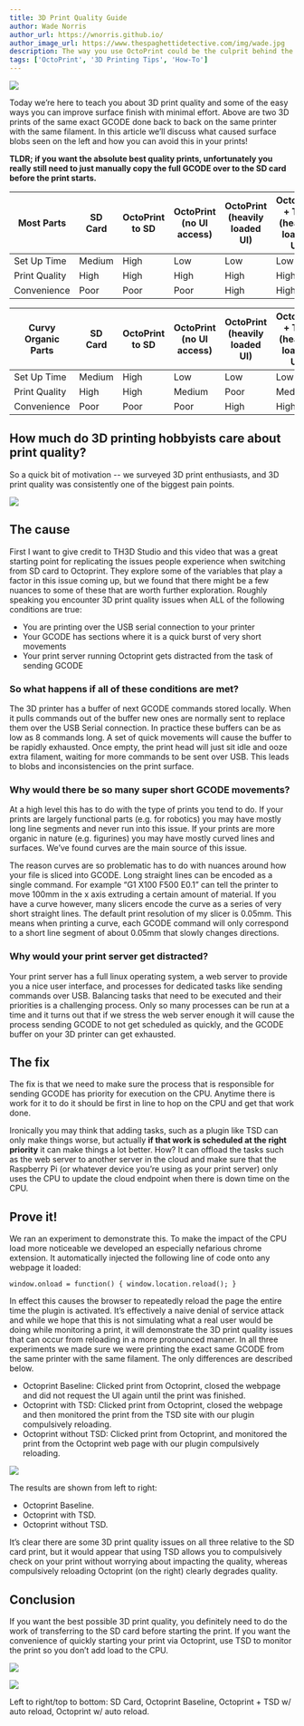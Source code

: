 ```yaml
---
title: 3D Print Quality Guide
author: Wade Norris
author_url: https://wnorris.github.io/
author_image_url: https://www.thespaghettidetective.com/img/wade.jpg
description: The way you use OctoPrint could be the culprit behind the 3D printing quality issues you have.
tags: ['OctoPrint', '3D Printing Tips', 'How-To']
---
```


![](/img/blogs/print-quality-1.jpg)

Today we’re here to teach you about 3D print quality and some of the easy ways you can improve surface finish with minimal effort. Above are two 3D prints of the same exact GCODE done back to back on the same printer with the same filament. In this article we’ll discuss what caused surface blobs seen on the left and how you can avoid this in your prints!

<!-- truncate -->

**TLDR; if you want the absolute best quality prints, unfortunately you really still need to just manually copy the full GCODE over to the SD card before the print starts.**

<table>
<thead>
<tr><th>Most Parts</th><th>SD Card</th><th>OctoPrint to SD</th><th>OctoPrint (no UI access)</th><th>OctoPrint (heavily loaded UI)</th><th>OctoPrint + TSD (heavily loaded UI)</th></tr>
</thead>
<tbody>
<tr><td>Set Up Time</td><td style={{backgroundColor: "orange"}}>Medium</td><td style={{backgroundColor: "red"}}>High</td><td style={{backgroundColor: "green"}}>Low</td><td style={{backgroundColor: "green"}}>Low</td><td style={{backgroundColor: "green"}}>Low</td></tr>
<tr><td>Print Quality</td><td style={{backgroundColor: "green"}}>High</td><td style={{backgroundColor: "green"}}>High</td><td style={{backgroundColor: "green"}}>High</td><td style={{backgroundColor: "green"}}>High</td><td style={{backgroundColor: "green"}}>High</td></tr>
<tr><td>Convenience</td><td style={{backgroundColor: "red"}}>Poor</td><td style={{backgroundColor: "red"}}>Poor</td><td style={{backgroundColor: "red"}}>Poor</td><td style={{backgroundColor: "green"}}>High</td><td style={{backgroundColor: "green"}}>High</td></tr>
</tbody>
</table>

<table>
<thead>
<tr><th>Curvy Organic Parts</th><th>SD Card</th><th>OctoPrint to SD</th><th>OctoPrint (no UI access)</th><th>OctoPrint (heavily loaded UI)</th><th>OctoPrint + TSD (heavily loaded UI)</th></tr>
</thead>
<tbody>
<tr><td>Set Up Time</td><td style={{backgroundColor: "orange"}}>Medium</td><td style={{backgroundColor: "red"}}>High</td><td style={{backgroundColor: "green"}}>Low</td><td style={{backgroundColor: "green"}}>Low</td><td style={{backgroundColor: "green"}}>Low</td></tr>
<tr><td>Print Quality</td><td style={{backgroundColor: "green"}}>High</td><td style={{backgroundColor: "green"}}>High</td><td style={{backgroundColor: "orange"}}>Medium</td><td style={{backgroundColor: "red"}}>Poor</td><td style={{backgroundColor: "orange"}}>Medium</td></tr>
<tr><td>Convenience</td><td style={{backgroundColor: "red"}}>Poor</td><td style={{backgroundColor: "red"}}>Poor</td><td style={{backgroundColor: "red"}}>Poor</td><td style={{backgroundColor: "green"}}>High</td><td style={{backgroundColor: "green"}}>High</td></tr>
</tbody>
</table>

## How much do 3D printing hobbyists care about print quality?

So a quick bit of motivation -- we surveyed 3D print enthusiasts, and 3D print quality was consistently one of the biggest pain points.

![](/img/blogs/print-quality-2.png)

## The cause

First I want to give credit to TH3D Studio and this video that was a great starting point for replicating the issues people experience when switching from SD card to Octoprint. They explore some of the variables that play a factor in this issue coming up, but we found that there might be a few nuances to some of these that are worth further exploration. Roughly speaking you encounter 3D print quality issues when ALL of the following conditions are true:

* You are printing over the USB serial connection to your printer
* Your GCODE has sections where it is a quick burst of very short movements
* Your print server running Octoprint gets distracted from the task of sending GCODE

### So what happens if all of these conditions are met?

The 3D printer has a buffer of next GCODE commands stored locally. When it pulls commands out of the buffer new ones are normally sent to replace them over the USB Serial connection. In practice these buffers can be as low as 8 commands long. A set of quick movements will cause the buffer to be rapidly exhausted. Once empty, the print head will just sit idle and ooze extra filament, waiting for more commands to be sent over USB. This leads to blobs and inconsistencies on the print surface.

### Why would there be so many super short GCODE movements?

At a high level this has to do with the type of prints you tend to do. If your prints are largely functional parts (e.g. for robotics) you may have mostly long line segments and never run into this issue. If your prints are more organic in nature (e.g. figurines) you may have mostly curved lines and surfaces. We’ve found curves are the main source of this issue.

The reason curves are so problematic has to do with nuances around how your file is sliced into GCODE. Long straight lines can be encoded as a single command. For example “G1 X100 F500 E0.1” can tell the printer to move 100mm in the x axis extruding a certain amount of material. If you have a curve however, many slicers encode the curve as a series of very short straight lines. The default print resolution of my slicer is 0.05mm. This means when printing a curve, each GCODE command will only correspond to a short line segment of about 0.05mm that slowly changes directions.

### Why would your print server get distracted?

Your print server has a full linux operating system, a web server to provide you a nice user interface, and processes for dedicated tasks like sending commands over USB. Balancing tasks that need to be executed and their priorities is a challenging process. Only so many processes can be run at a time and it turns out that if we stress the web server enough it will cause the process sending GCODE to not get scheduled as quickly, and the GCODE buffer on your 3D printer can get exhausted.

## The fix

The fix is that we need to make sure the process that is responsible for sending GCODE has priority for execution on the CPU. Anytime there is work for it to do it should be first in line to hop on the CPU and get that work done.

Ironically you may think that adding tasks, such as a plugin like TSD can only make things worse, but actually **if that work is scheduled at the right priority** it can make things a lot better. How? It can offload the tasks such as the web server to another server in the cloud and make sure that the Raspberry Pi (or whatever device you’re using as your print server) only uses the CPU to update the cloud endpoint when there is down time on the CPU.

## Prove it!

We ran an experiment to demonstrate this. To make the impact of the CPU load more noticeable we developed an especially nefarious chrome extension. It automatically injected the following line of code onto any webpage it loaded:

    window.onload = function() { window.location.reload(); }

In effect this causes the browser to repeatedly reload the page the entire time the plugin is activated. It’s effectively a naive denial of service attack and while we hope that this is not simulating what a real user would be doing while monitoring a print, it will demonstrate the 3D print quality issues that can occur from reloading in a more pronounced manner. In all three experiments we made sure we were printing the exact same GCODE from the same printer with the same filament. The only differences are described below.

* Octoprint Baseline: Clicked print from Octoprint, closed the webpage and did not request the UI again until the print was finished.
* Octoprint with TSD: Clicked print from Octoprint, closed the webpage and then monitored the print from the TSD site with our plugin compulsively reloading.
* Octoprint without TSD: Clicked print from Octoprint, and monitored the print from the Octoprint web page with our plugin compulsively reloading.

![](/img/blogs/print-quality-3.jpg)

The results are shown from left to right:

  * Octoprint Baseline.
  * Octoprint with TSD.
  * Octoprint without TSD.
    
It’s clear there are some 3D print quality issues on all three relative to the SD card print, but it would appear that using TSD allows you to compulsively check on your print without worrying about impacting the quality, whereas compulsively reloading Octoprint (on the right) clearly degrades quality.

## Conclusion

If you want the best possible 3D print quality, you definitely need to do the work of transferring to the SD card before starting the print. If you want the convenience of quickly starting your print via Octoprint, use TSD to monitor the print so you don’t add load to the CPU.

![](/img/blogs/print-quality-4.jpg)

![](/img/blogs/print-quality-5.jpg)

Left to right/top to bottom: SD Card, Octoprint Baseline, Octoprint + TSD w/ auto reload, Octoprint w/ auto reload.
